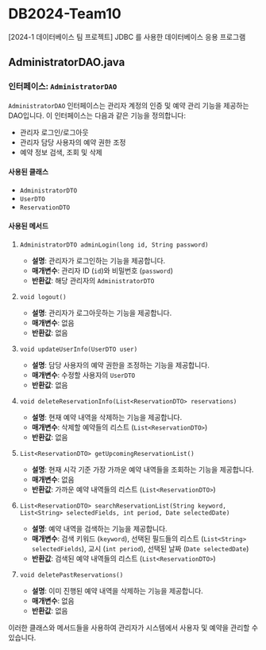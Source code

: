# DB2024-Team10
[2024-1 데이터베이스 팀 프로젝트] JDBC 를 사용한 데이터베이스 응용 프로그램

## AdministratorDAO.java

### 인터페이스: `AdministratorDAO`

`AdministratorDAO` 인터페이스는 관리자 계정의 인증 및 예약 관리 기능을 제공하는 DAO입니다. 이 인터페이스는 다음과 같은 기능을 정의합니다:
- 관리자 로그인/로그아웃
- 관리자 담당 사용자의 예약 권한 조정
- 예약 정보 검색, 조회 및 삭제

#### 사용된 클래스
- `AdministratorDTO`
- `UserDTO`
- `ReservationDTO`

#### 사용된 메서드

1. `AdministratorDTO adminLogin(long id, String password)`
   - **설명**: 관리자가 로그인하는 기능을 제공합니다.
   - **매개변수**: 관리자 ID (`id`)와 비밀번호 (`password`)
   - **반환값**: 해당 관리자의 `AdministratorDTO`

2. `void logout()`
   - **설명**: 관리자가 로그아웃하는 기능을 제공합니다.
   - **매개변수**: 없음
   - **반환값**: 없음

3. `void updateUserInfo(UserDTO user)`
   - **설명**: 담당 사용자의 예약 권한을 조정하는 기능을 제공합니다.
   - **매개변수**: 수정할 사용자의 `UserDTO`
   - **반환값**: 없음

4. `void deleteReservationInfo(List<ReservationDTO> reservations)`
   - **설명**: 현재 예약 내역을 삭제하는 기능을 제공합니다.
   - **매개변수**: 삭제할 예약들의 리스트 (`List<ReservationDTO>`)
   - **반환값**: 없음

5. `List<ReservationDTO> getUpcomingReservationList()`
   - **설명**: 현재 시각 기준 가장 가까운 예약 내역들을 조회하는 기능을 제공합니다.
   - **매개변수**: 없음
   - **반환값**: 가까운 예약 내역들의 리스트 (`List<ReservationDTO>`)

6. `List<ReservationDTO> searchReservationList(String keyword, List<String> selectedFields, int period, Date selectedDate)`
   - **설명**: 예약 내역을 검색하는 기능을 제공합니다.
   - **매개변수**: 검색 키워드 (`keyword`), 선택된 필드들의 리스트 (`List<String> selectedFields`), 교시 (`int period`), 선택된 날짜 (`Date selectedDate`)
   - **반환값**: 검색된 예약 내역들의 리스트 (`List<ReservationDTO>`)

7. `void deletePastReservations()`
   - **설명**: 이미 진행된 예약 내역을 삭제하는 기능을 제공합니다.
   - **매개변수**: 없음
   - **반환값**: 없음

이러한 클래스와 메서드들을 사용하여 관리자가 시스템에서 사용자 및 예약을 관리할 수 있습니다.

